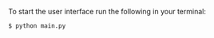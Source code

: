 To start the user interface run the following in your terminal:

```python
$ python main.py
```





